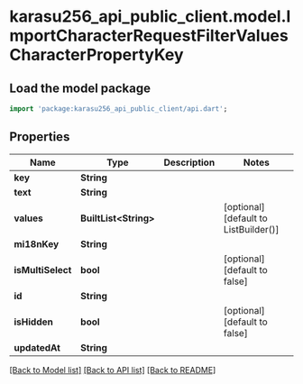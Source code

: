 # karasu256_api_public_client.model.ImportCharacterRequestFilterValuesCharacterPropertyKey

## Load the model package
```dart
import 'package:karasu256_api_public_client/api.dart';
```

## Properties
Name | Type | Description | Notes
------------ | ------------- | ------------- | -------------
**key** | **String** |  | 
**text** | **String** |  | 
**values** | **BuiltList&lt;String&gt;** |  | [optional] [default to ListBuilder()]
**mi18nKey** | **String** |  | 
**isMultiSelect** | **bool** |  | [optional] [default to false]
**id** | **String** |  | 
**isHidden** | **bool** |  | [optional] [default to false]
**updatedAt** | **String** |  | 

[[Back to Model list]](../README.md#documentation-for-models) [[Back to API list]](../README.md#documentation-for-api-endpoints) [[Back to README]](../README.md)


